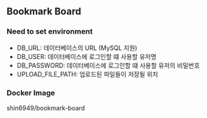 ## Bookmark Board

### Need to set environment
- DB_URL: 데이터베이스의 URL (MySQL 지원)  
- DB_USER: 데이터베이스에 로그인할 떄 사용할 유저명  
- DB_PASSWORD: 데이터베이스에 로그인할 떄 사용할 유저의 비밀번호  
- UPLOAD_FILE_PATH: 업로드된 파일들이 저장될 위치

### Docker Image
shin6949/bookmark-board